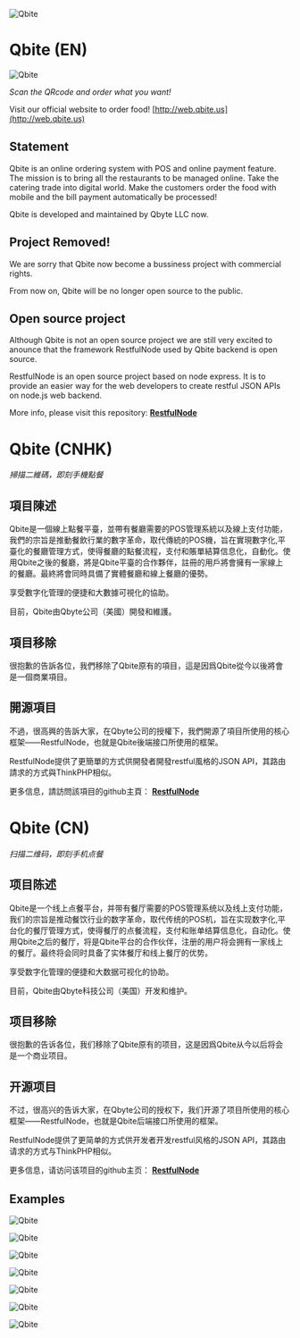 ![Qbite](https://wap.qbite.us/favicon.png "Qbite, faster order")
# Qbite (EN)

![Qbite](https://github-devilyouwei.oss-us-west-1.aliyuncs.com/qbite/qbite%20qrcode.jpg)

*Scan the QRcode and order what you want!*

Visit our official website to order food! [http://web.qbite.us](http://web.qbite.us)

## Statement

Qbite is an online ordering system with POS and online payment feature. The mission is to bring all the restaurants to be managed online. Take the catering trade into digital world. Make the customers order the food with mobile and the bill payment automatically be processed!

Qbite is developed and maintained by Qbyte LLC now.

## Project Removed!

We are sorry that Qbite now become a bussiness project with commercial rights.

From now on, Qbite will be no longer open source to the public.

## Open source project

Although Qbite is not an open source project we are still very excited to anounce that the framework RestfulNode used by Qbite backend is open source.

RestfulNode is an open source project based on node express.
It is to provide an easier way for the web developers to create restful JSON APIs on node.js web backend.

More info, please visit this repository: [**RestfulNode**](https://github.com/devilyouwei/RestfulNode)


# Qbite (CNHK)

*掃描二維碼，即刻手機點餐*

## 項目陳述

Qbite是一個線上點餐平臺，並帶有餐廳需要的POS管理系統以及線上支付功能，我們的宗旨是推動餐飲行業的數字革命，取代傳統的POS機，旨在實現數字化,平臺化的餐廳管理方式，使得餐廳的點餐流程，支付和賬單結算信息化，自動化。使用Qbite之後的餐廳，將是Qbite平臺的合作夥伴，註冊的用戶將會擁有一家線上的餐廳。最終將會同時具備了實體餐廳和線上餐廳的優勢。

享受數字化管理的便捷和大數據可視化的協助。

目前，Qbite由Qbyte公司（美國）開發和維護。

## 項目移除

很抱歉的告訴各位，我們移除了Qbite原有的項目，這是因爲Qbite從今以後將會是一個商業項目。

## 開源項目

不過，很高興的告訴大家，在Qbyte公司的授權下，我們開源了項目所使用的核心框架——RestfulNode，也就是Qbite後端接口所使用的框架。

RestfulNode提供了更簡單的方式供開發者開發restful風格的JSON API，其路由請求的方式與ThinkPHP相似。

更多信息，請訪問該項目的github主頁： [**RestfulNode**](https://github.com/devilyouwei/RestfulNode)


# Qbite (CN)

*扫描二维码，即刻手机点餐*

## 项目陈述

Qbite是一个线上点餐平台，并带有餐厅需要的POS管理系统以及线上支付功能，我们的宗旨是推动餐饮行业的数字革命，取代传统的POS机，旨在实现数字化,平台化的餐厅管理方式，使得餐厅的点餐流程，支付和账单结算信息化，自动化。使用Qbite之后的餐厅，将是Qbite平台的合作伙伴，注册的用户将会拥有一家线上的餐厅。最终将会同时具备了实体餐厅和线上餐厅的优势。

享受数字化管理的便捷和大数据可视化的协助。

目前，Qbite由Qbyte科技公司（美国）开发和维护。

## 项目移除

很抱歉的告诉各位，我们移除了Qbite原有的项目，这是因爲Qbite从今以后将会是一个商业项目。

## 开源项目

不过，很高兴的告诉大家，在Qbyte公司的授权下，我们开源了项目所使用的核心框架——RestfulNode，也就是Qbite后端接口所使用的框架。

RestfulNode提供了更简单的方式供开发者开发restful风格的JSON API，其路由请求的方式与ThinkPHP相似。

更多信息，请访问该项目的github主页： [**RestfulNode**](https://github.com/devilyouwei/RestfulNode)

## Examples

![Qbite](https://github-devilyouwei.oss-us-west-1.aliyuncs.com/qbite/%E6%B7%B1%E5%BA%A6%E6%88%AA%E5%9B%BE_20200121223407.png)

![Qbite](https://github-devilyouwei.oss-us-west-1.aliyuncs.com/qbite/%E6%B7%B1%E5%BA%A6%E6%88%AA%E5%9B%BE_20200121223429.png)

![Qbite](https://github-devilyouwei.oss-us-west-1.aliyuncs.com/qbite/%E6%B7%B1%E5%BA%A6%E6%88%AA%E5%9B%BE_20200121223627.png)

![Qbite](https://github-devilyouwei.oss-us-west-1.aliyuncs.com/qbite/%E6%B7%B1%E5%BA%A6%E6%88%AA%E5%9B%BE_20200121223657.png)

![Qbite](https://github-devilyouwei.oss-us-west-1.aliyuncs.com/qbite/%E6%B7%B1%E5%BA%A6%E6%88%AA%E5%9B%BE_20200121223706.png)

![Qbite](https://github-devilyouwei.oss-us-west-1.aliyuncs.com/qbite/%E5%BE%AE%E4%BF%A1%E5%9B%BE%E7%89%87_20200121224900.jpg)

![Qbite](https://github-devilyouwei.oss-us-west-1.aliyuncs.com/qbite/%E5%BE%AE%E4%BF%A1%E5%9B%BE%E7%89%87_20200121224907.jpg)


